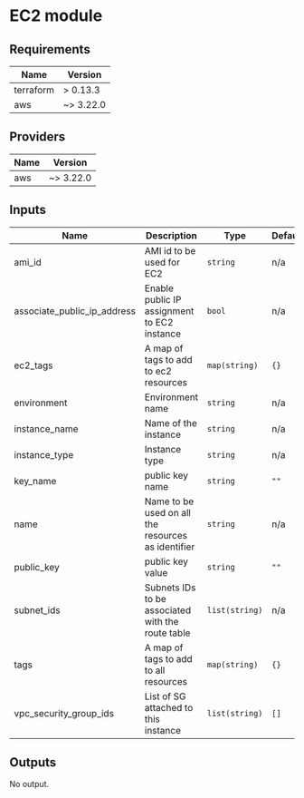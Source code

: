 
# EC2 module

## Requirements

| Name | Version |
|------|---------|
| terraform | > 0.13.3 |
| aws | ~> 3.22.0 |

## Providers

| Name | Version |
|------|---------|
| aws | ~> 3.22.0 |

## Inputs

| Name | Description | Type | Default | Required |
|------|-------------|------|---------|:--------:|
| ami\_id | AMI id to be used for EC2 | `string` | n/a | yes |
| associate\_public\_ip\_address | Enable public IP assignment to EC2 instance | `bool` | n/a | yes |
| ec2\_tags | A map of tags to add to ec2 resources | `map(string)` | `{}` | no |
| environment | Environment name | `string` | n/a | yes |
| instance\_name | Name of the instance | `string` | n/a | yes |
| instance\_type | Instance type | `string` | n/a | yes |
| key\_name | public key name | `string` | `""` | no |
| name | Name to be used on all the resources as identifier | `string` | n/a | yes |
| public\_key | public key value | `string` | `""` | no |
| subnet\_ids | Subnets IDs to be associated with the route table | `list(string)` | n/a | yes |
| tags | A map of tags to add to all resources | `map(string)` | `{}` | no |
| vpc\_security\_group\_ids | List of SG attached to this instance | `list(string)` | `[]` | no |

## Outputs

No output.
